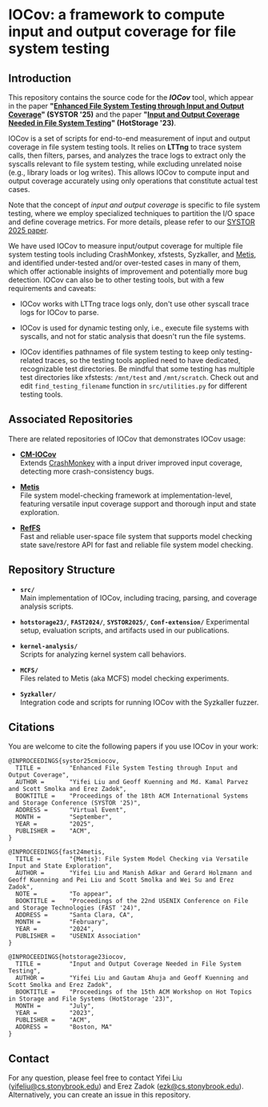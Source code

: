# IOCov: a framework to compute input and output coverage for file system testing

## Introduction

This repository contains the source code for the ***IOCov*** tool, which appear 
in the paper **"[Enhanced File System Testing through Input and Output Coverage](https://www.fsl.cs.stonybrook.edu/docs/mcfs/systor25cmiocov.pdf)" (SYSTOR '25)**
and the paper **"[Input and Output Coverage Needed in File System Testing](https://www.fsl.cs.stonybrook.edu/docs/mcfs/iocov-hotstorage23.pdf)" (HotStorage '23)**.

IOCov is a set of scripts for end-to-end measurement of input and output 
coverage in file system testing tools. It relies on **LTTng** to trace 
system calls, then filters, parses, and analyzes the trace logs to extract 
only the syscalls relevant to file system testing, while excluding unrelated 
noise (e.g., library loads or log writes). This allows IOCov to compute 
input and output coverage accurately using only operations that constitute actual test cases.  

Note that the concept of *input and output coverage* is specific to 
file system testing, where we employ specialized techniques to partition 
the I/O space and define coverage metrics. For more details, please 
refer to our [SYSTOR 2025 paper](https://www.fsl.cs.stonybrook.edu/docs/mcfs/systor25cmiocov.pdf).

We have used IOCov to measure input/output coverage for multiple file system 
testing tools including CrashMonkey, xfstests, Syzkaller, and [Metis](https://github.com/sbu-fsl/Metis), 
and identified under-tested and/or over-tested cases in many of them, 
which offer actionable insights of improvement and potentially more bug detection.
IOCov can also be to other testing tools, but with a few requirements and caveats:

- IOCov works with LTTng trace logs only, don't use other syscall trace 
  logs for IOCov to parse.

- IOCov is used for dynamic testing only, i.e., execute file systems with 
  syscalls, and not for static analysis that doesn't run the file systems. 

- IOCov identifies pathnames of file system testing to keep only testing-related 
  traces, so the testing tools applied need to have dedicated, recognizable 
  test directories. Be mindful that some testing has multiple test directories
  like xfstests: `/mnt/test` and `/mnt/scratch`. Check out and edit `find_testing_filename` function 
  in `src/utilities.py` for different testing tools.

## Associated Repositories

There are related repositories of IOCov that demonstrates IOCov usage:

- **[CM-IOCov](https://github.com/sbu-fsl/CM-IOCov)**  
  Extends [CrashMonkey](https://github.com/utsaslab/crashmonkey) with a input driver improved input coverage, detecting more crash-consistency bugs.

- **[Metis](https://github.com/sbu-fsl/Metis)**  
  File system model-checking framework at implementation-level, featuring versatile input coverage support and thorough input and state exploration.

- **[RefFS](https://github.com/sbu-fsl/RefFS)**  
  Fast and reliable user-space file system that supports model checking state save/restore API for fast and reliable file system model checking.


## Repository Structure

- **`src/`**  
  Main implementation of IOCov, including tracing, parsing, and coverage analysis scripts.  

- **`hotstorage23/`**, **`FAST2024/`**, **`SYSTOR2025/`**, **`Conf-extension/`** 
  Experimental setup, evaluation scripts, and artifacts used in our publications.  

- **`kernel-analysis/`**  
  Scripts for analyzing kernel system call behaviors.  

- **`MCFS/`**  
  Files related to Metis (aka MCFS) model checking experiments.  

- **`Syzkaller/`**  
  Integration code and scripts for running IOCov with the Syzkaller fuzzer.  

## Citations

You are welcome to cite the following papers if you use IOCov in your work:

```
@INPROCEEDINGS{systor25cmiocov,
  TITLE =        "Enhanced File System Testing through Input and Output Coverage",
  AUTHOR =       "Yifei Liu and Geoff Kuenning and Md. Kamal Parvez and Scott Smolka and Erez Zadok",
  BOOKTITLE =    "Proceedings of the 18th ACM International Systems and Storage Conference (SYSTOR '25)",
  ADDRESS =      "Virtual Event",
  MONTH =        "September",
  YEAR =         "2025",
  PUBLISHER =    "ACM",
}
```

```
@INPROCEEDINGS{fast24metis,
  TITLE =        "{Metis}: File System Model Checking via Versatile Input and State Exploration",
  AUTHOR =       "Yifei Liu and Manish Adkar and Gerard Holzmann and Geoff Kuenning and Pei Liu and Scott Smolka and Wei Su and Erez Zadok",
  NOTE =         "To appear",
  BOOKTITLE =    "Proceedings of the 22nd USENIX Conference on File and Storage Technologies (FAST '24)",
  ADDRESS =      "Santa Clara, CA",
  MONTH =        "February",
  YEAR =         "2024",
  PUBLISHER =    "USENIX Association"
}
```

```
@INPROCEEDINGS{hotstorage23iocov,
  TITLE =        "Input and Output Coverage Needed in File System Testing",
  AUTHOR =       "Yifei Liu and Gautam Ahuja and Geoff Kuenning and Scott Smolka and Erez Zadok",
  BOOKTITLE =    "Proceedings of the 15th ACM Workshop on Hot Topics in Storage and File Systems (HotStorage '23)",
  MONTH =        "July",
  YEAR =         "2023",
  PUBLISHER =    "ACM",
  ADDRESS =      "Boston, MA"
}
```

## Contact

For any question, please feel free to contact Yifei Liu ([yifeliu@cs.stonybrook.edu](mailto:yifeliu@cs.stonybrook.edu))
and Erez Zadok ([ezk@cs.stonybrook.edu](mailto:ezk@cs.stonybrook.edu)).
Alternatively, you can create an issue in this repository.
